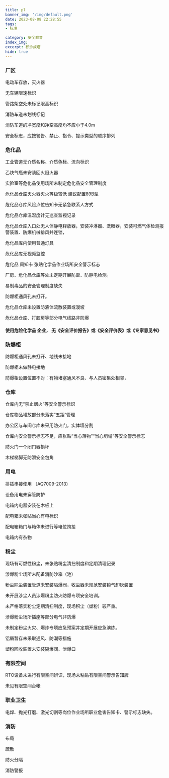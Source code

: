 ```yaml
---
title: pl
banner_img: '/img/default.png'
date: 2023-08-08 22:28:55
tags:
- 标准

category: 安全教育
index_img:
excerpt: 积沙成塔
hide: true
---
```


### 厂区

电动车存放，灭火器

无车辆限速标识

管路架空处未标记限高标识

消防车道未划线标记

消防车道的净宽度和净空高度均不应小于4.0m

安全标志，应按警告、禁止、指令、提示类型的顺序排列



### 危化品

工业管道无介质名称、介质色标、流向标识

乙炔气瓶未安装回火阻火器

实验室等危化品使用场所未制定危化品安全管理制度

危化品仓库灭火器灭火等级较低 建议配置89B型

危化品仓库风险点位告知卡无紧急联系人方式

危化品仓库温湿度计无巡查监视记录

危化品仓库入口处无人体静电释放器，安装冲淋器、洗眼器，安装可燃气体检测报警装置、防爆机械排风并连锁，

危化品库内使用普通灯具

危化品库无视频监控

危化品 周知卡 张贴化学品作业场所安全警示标志

厂房、危化品仓库等处未定期开展防雷、防静电检测。

易制毒品的安全管理制度缺失 

防爆柜通风孔未打开。

危化品仓库未设置防液体流散装置或漫坡

危化品仓库、打胶房等部分电气线路非防爆

#### 使用危险化学品 企业， 无《安全评价报告》或《安全评价表》或《专家意见书》

### 防爆柜

防爆柜通风孔未打开、地线未接地

防爆柜未做静电接地

防爆柜设置位置不对：有物堵塞通风不良、与人员密集处相邻，

### 仓库

仓库内无“禁止烟火”等安全警示标识

仓库物品堆放部分未落实“五距”管理

办公区与车间仓库未采用防火门，实体墙分割

仓库内安全警示标志不足，应张贴“当心落物”“当心坍塌”等安全警示标志

防火门一个闭门器损坏

木梯梯脚无防滑安全包角

### 用电

排插串接使用 （AQ7009-2013） 

设备用电未穿管防护

电箱内电器安装在木板上

配电箱未张贴当心有电标识

配电箱箱门与箱体未进行等电位跨接

电箱内有杂物

### 粉尘

现场有可燃性粉尘，未张贴粉尘清扫制度和定期清理记录

涉爆粉尘场所未配备消防沙箱（池）

粉尘除尘装置管道未安装隔爆阀，收尘器未规范安装锁气卸灰装置

未开展涉尘人员涉爆粉尘防火防爆专项安全培训。

未严格落实粉尘定期清扫制度，现场积尘（塑粉）较严重。

涉爆粉尘场所插座等部分电气非防爆

未制定粉尘火灾、爆炸专项应急预案并定期开展应急演练。

铝屑暂存未采取通风、防潮等措施

塑粉回收装置未安装隔爆阀、泄爆口

### 有限空间

RTO设备未进行有限空间辨识，现场未粘贴有限空间警示告知牌

未见有限空间台帐

### 职业卫生

电焊、抛光打磨、激光切割等岗位作业场所职业危害告知卡、警示标志缺失。

### 消防

布局

疏散

防火分隔

消防警报

